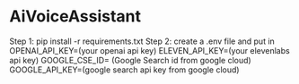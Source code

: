 # AiVoiceAssistant
Step 1: pip install -r requirements.txt
Step 2: create a .env file and put in
  OPENAI_API_KEY=(your openai api key)
  ELEVEN_API_KEY=(your elevenlabs api key)
  GOOGLE_CSE_ID= (Google Search id from google cloud)
  GOOGLE_API_KEY=(google search api key from google cloud)
